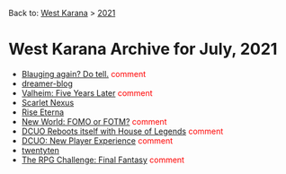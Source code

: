 Back to: [West Karana](/posts/westkarana.md) > [2021](/posts/2021/westkarana.md)
# West Karana Archive for July, 2021

* [Blauging again? Do tell.](1394.md) <span style="color:red;">comment</span>
* [dreamer-blog](1398.md) <span style="color:red;"></span>
* [Valheim: Five Years Later](1402.md) <span style="color:red;">comment</span>
* [Scarlet Nexus](1417.md) <span style="color:red;"></span>
* [Rise Eterna](1428.md) <span style="color:red;"></span>
* [New World: FOMO or FOTM?](1438.md) <span style="color:red;">comment</span>
* [DCUO Reboots itself with House of Legends](1449.md) <span style="color:red;">comment</span>
* [DCUO: New Player Experience](1461.md) <span style="color:red;">comment</span>
* [twentyten](1473.md) <span style="color:red;"></span>
* [The RPG Challenge: Final Fantasy](1467.md) <span style="color:red;">comment</span>
